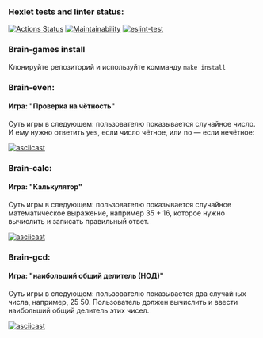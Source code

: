 ### Hexlet tests and linter status:
[![Actions Status](https://github.com/bogdan-ho/frontend-project-lvl1/workflows/hexlet-check/badge.svg)](https://github.com/bogdan-ho/frontend-project-lvl1/actions)
[![Maintainability](https://api.codeclimate.com/v1/badges/d0dd51ba5b779f54468b/maintainability)](https://codeclimate.com/github/bogdan-ho/frontend-project-lvl1/maintainability)
[![eslint-test](https://github.com/bogdan-ho/frontend-project-lvl1/actions/workflows/linter-test.yml/badge.svg)](https://github.com/bogdan-ho/frontend-project-lvl1/actions/workflows/linter-test.yml)

### Brain-games install
Клонируйте репозиторий и используйте комманду `make install`

### Brain-even:
#### Игра: "Проверка на чётность"
Суть игры в следующем: пользователю показывается случайное число. И ему нужно ответить yes, если число чётное, или no — если нечётное:

[![asciicast](https://asciinema.org/a/BogJPczuHRofgiU53t5Uoqx2f.svg)](https://asciinema.org/a/BogJPczuHRofgiU53t5Uoqx2f)

### Brain-calc:
#### Игра: "Калькулятор"
Суть игры в следующем: пользователю показывается случайное математическое выражение, например 35 + 16, которое нужно вычислить и записать правильный ответ.

[![asciicast](https://asciinema.org/a/AjBT2BAG1sBOiQUOKRas5TYPb.svg)](https://asciinema.org/a/AjBT2BAG1sBOiQUOKRas5TYPb)

### Brain-gcd:
#### Игра: "наибольший общий делитель (НОД)"
Суть игры в следующем: пользователю показывается два случайных числа, например, 25 50. Пользователь должен вычислить и ввести наибольший общий делитель этих чисел.

[![asciicast](https://asciinema.org/a/JMbVmzIX7R5qhRwE0F3YFAb1M.svg)](https://asciinema.org/a/JMbVmzIX7R5qhRwE0F3YFAb1M)